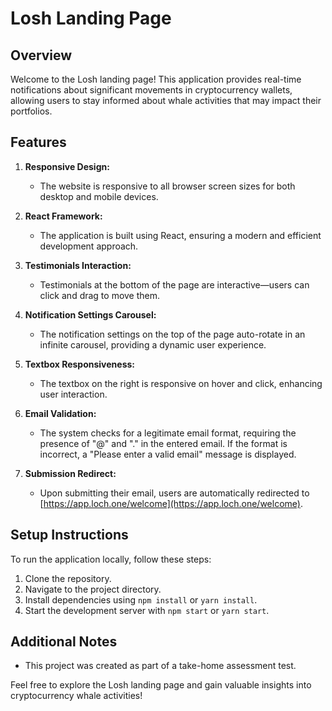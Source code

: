 # Losh Landing Page

## Overview

Welcome to the Losh landing page! This application provides real-time notifications about significant movements in cryptocurrency wallets, allowing users to stay informed about whale activities that may impact their portfolios.

## Features

1. **Responsive Design:**

   - The website is responsive to all browser screen sizes for both desktop and mobile devices.

2. **React Framework:**

   - The application is built using React, ensuring a modern and efficient development approach.

3. **Testimonials Interaction:**

   - Testimonials at the bottom of the page are interactive—users can click and drag to move them.

4. **Notification Settings Carousel:**

   - The notification settings on the top of the page auto-rotate in an infinite carousel, providing a dynamic user experience.

5. **Textbox Responsiveness:**

   - The textbox on the right is responsive on hover and click, enhancing user interaction.

6. **Email Validation:**

   - The system checks for a legitimate email format, requiring the presence of "@" and "." in the entered email. If the format is incorrect, a "Please enter a valid email" message is displayed.

7. **Submission Redirect:**
   - Upon submitting their email, users are automatically redirected to [https://app.loch.one/welcome](https://app.loch.one/welcome).

## Setup Instructions

To run the application locally, follow these steps:

1. Clone the repository.
2. Navigate to the project directory.
3. Install dependencies using `npm install` or `yarn install`.
4. Start the development server with `npm start` or `yarn start`.

## Additional Notes

- This project was created as part of a take-home assessment test.

Feel free to explore the Losh landing page and gain valuable insights into cryptocurrency whale activities!
